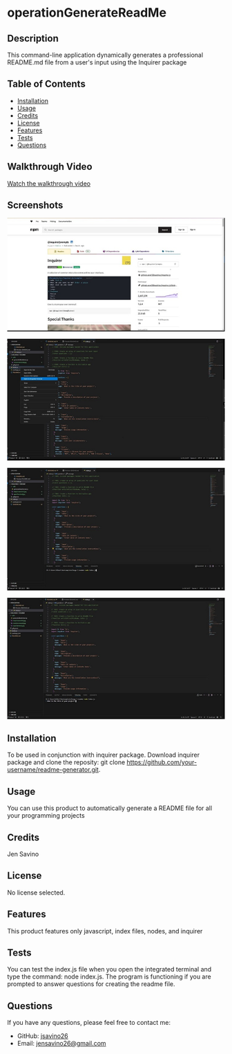 
  # operationGenerateReadMe
  
  
  ## Description
  This command-line application dynamically generates a professional README.md file from a user's input using the Inquirer package
  
  ## Table of Contents
  - [Installation](#installation)
  - [Usage](#usage)
  - [Credits](#credits)
  - [License](#license)
  - [Features](#features)
  - [Tests](#tests)
  - [Questions](#questions)

  ## Walkthrough Video
[Watch the walkthrough video](link-to-your-video)

## Screenshots
![Prompt Screenshot 1](utils/nmpScreenshot.jpg)

![Prompt Screenshot 2](utils/openTerminal.jpg)

![Prompt Screenshot 3](utils/nodeCommand.jpg)

![Prompt Screenshot 4](utils/promptAppears.jpg)
  
  ## Installation
  To be used in conjunction with inquirer package. Download inquirer package and clone the reposity: git clone https://github.com/your-username/readme-generator.git. 
  
  ## Usage
  You can use this product to automatically generate a README file for all your programming projects 
  
  ## Credits
  Jen Savino
  
  ## License
  No license selected.
  
  ## Features
  This product features only javascript, index files, nodes, and inquirer	
  
  ## Tests
  You can test the index.js file when you open the integrated terminal and type the command: node index.js. The program is functioning if you are prompted to answer questions for creating the readme file. 
  
  ## Questions
  If you have any questions, please feel free to contact me:
  
  - GitHub: [jsavino26](https://github.com/jsavino26)
  - Email: jensavino26@gmail.com
  